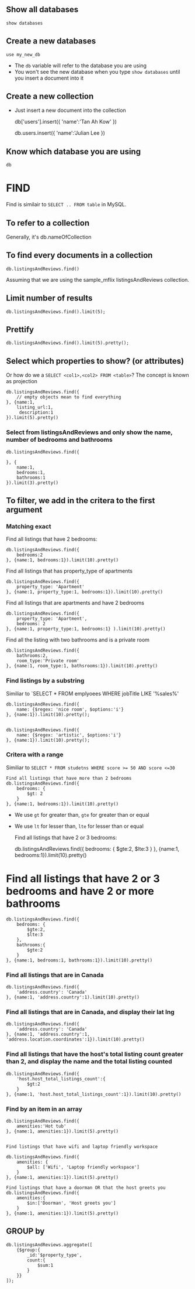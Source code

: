 ## Show all databases
    show databases

## Create a new databases
    use my_new_db

* The `db` variable will refer to the database you are using
* You won't see the new database when you type `show databases` until you insert a document into it

## Create a new collection

* Just insert a new document into the collection

    db['users'].insert({
        'name':'Tan Ah Kow'
    })

    db.users.insert({
        'name':'Julian Lee
    })

## Know which database you are using
    db


# FIND

Find is similair to `SELECT .. FROM table` in MySQL. 

## To refer to a collection
Generally, it's
    db.nameOfCollection

## To find every documents in a collection
    db.listingsAndReviews.find()

Assuming that we are using the sample_mflix listingsAndReviews collection.

## Limit number of results
    db.listingsAndReviews.find().limit(5);

## Prettify
    db.listingsAndReviews.find().limit(5).pretty();

## Select which properties to show? (or attributes)
Or how do we a `SELECT <col1>,<col2> FROM <table>`?
The concept is known as projection

    db.listingsAndReviews.find({
        // empty objects mean to find everything
    }, {name:1, 
        listing_url:1,
         description:1
    }).limit(5).pretty()

### Select from listingsAndReviews and only show the name, number of bedrooms and bathrooms 
    db.listingsAndReviews.find({

    }, {
        name:1,
        bedrooms:1,
        bathrooms:1
    }).limit(3).pretty()

## To filter, we add in the critera to the first argument

### Matching exact

Find all listings that have 2 bedrooms:

    db.listingsAndReviews.find({
        bedrooms:2
    }, {name:1, bedrooms:1}).limit(10).pretty()


Find all listings that has property_type of apartments

    db.listingsAndReviews.find({
        property_type: 'Apartment'
    }, {name:1, property_type:1, bedrooms:1}).limit(10).pretty()

Find all listings that are apartments and have 2 bedrooms

    db.listingsAndReviews.find({
        property_type: 'Apartment',
        bedrooms: 2
    }, {name:1, property_type:1, bedrooms:1} ).limit(10).pretty()

Find all the listing with two bathrooms and is a private room

    db.listingsAndReviews.find({
        bathrooms:2,
        room_type:'Private room'
    }, {name:1, room_type:1, bathsrooms:1}).limit(10).pretty()

### Find listings by a substring

Similiar to `SELECT * FROM emplyoees WHERE jobTitle LIKE '%sales%'

    db.listingsAndReviews.find({
        name: {$regex: 'nice room', $options:'i'}
    }, {name:1}).limit(10).pretty();


    db.listingsAndReviews.find({
        name: {$regex: 'artistic', $options:'i'}
    }, {name:1}).limit(10).pretty();

### Critera with a range

Similiar to `SELECT * FROM studetns WHERE score >= 50 AND score <=30`

    Find all listings that have more than 2 bedrooms
    db.listingsAndReviews.find({
        bedrooms: {
            $gt: 2
        }
    }, {name:1, bedrooms:1}).limit(10).pretty()

* We use `gt` for greater than, `gte` for greater than or equal
* We use `lt` for lesser than, `lte` for lesser than or equal

    Find all listings that have 2 or 3 bedrooms:

    db.listingsAndReviews.find({
        bedrooms: {
            $gte:2,
            $lte:3
        }
    }, {name:1, bedrooms:1}).limit(10).pretty()

# Find all listings that have 2 or 3 bedrooms and have 2 or more bathrooms

    db.listingsAndReviews.find({
        bedrooms: {
            $gte:2,
            $lte:3
        },
        bathrooms:{
            $gte:2
        }
    }, {name:1, bedrooms:1, bathrooms:1}).limit(10).pretty()

### Find all listings that are in Canada

    db.listingsAndReviews.find({
        'address.country': 'Canada'
    }, {name:1, 'address.country':1).limit(10).pretty()

### Find all listings that are in Canada, and display their lat lng
    db.listingsAndReviews.find({
        'address.country': 'Canada'
    }, {name:1, 'address.country':1, 'address.location.coordinates':1}).limit(10).pretty()

### Find all listings that have the host's total listing count greater than 2, and display the name and the total listing counted
    db.listingsAndReviews.find({
        'host.host_total_listings_count':{
            $gt:2
        }
    }, {name:1, 'host.host_total_listings_count':1}).limit(10).pretty()

### Find by an item in an array


    db.listingsAndReviews.find({
        amenities:'Hot tub' 
    }, {name:1, amenities:1}).limit(5).pretty()


    Find listings that have wifi and laptop friendly workspace

    db.listingsAndReviews.find({
        amenities: {
            $all: ['Wifi', 'Laptop friendly workspace']
        }
    }, {name:1, amenities:1}).limit(5).pretty()

    Find listings that have a doorman OR that the host greets you
    db.listingsAndReviews.find({
        amenities:{
            $in:['Doorman', 'Host greets you']
        }
    }, {name:1, amenities:1}).limit(5).pretty()

## GROUP by
    db.listingsAndReviews.aggregate([
        {$group:{
            _id:'$property_type',
            count:{
                $sum:1
            }
        }}
    ]);